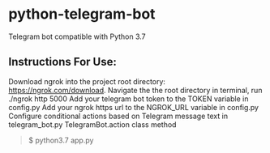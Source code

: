 # python-telegram-bot
Telegram bot compatible with Python 3.7

## Instructions For Use:
Download ngrok into the project root directory: https://ngrok.com/download.
Navigate the the root directory in terminal, run ./ngrok http 5000
Add your telegram bot token to the TOKEN variable in config.py
Add your ngrok https url to the NGROK_URL variable in config.py
Configure conditional actions based on Telegram message text in telegram_bot.py TelegramBot.action class method
> $ python3.7 app.py
